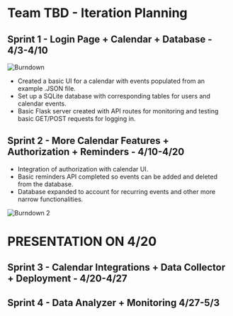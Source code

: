 # Team TBD - Iteration Planning

## Sprint 1 - Login Page + Calendar + Database - 4/3-4/10

![Burndown](https://user-images.githubusercontent.com/43146669/230262161-991c278f-cf9a-4336-ae3c-403c84a89c43.png)

* Created a basic UI for a calendar with events populated from an example .JSON file.
* Set up a SQLite database with corresponding tables for users and calendar events. 
* Basic Flask server created with API routes for monitoring and testing basic GET/POST requests for logging in.

## Sprint 2 - More Calendar Features + Authorization + Reminders - 4/10-4/20

* Integration of authorization with calendar UI.
* Basic reminders API completed so events can be added and deleted from the database.
* Database expanded to account for recurring events and other more narrow functionalities.

![Burndown 2](https://user-images.githubusercontent.com/43146669/233540053-cfd433d5-3c08-4358-be69-ef0ea2d0216b.png)


# PRESENTATION ON 4/20

## Sprint 3 - Calendar Integrations + Data Collector + Deployment - 4/20-4/27

## Sprint 4 - Data Analyzer + Monitoring 4/27-5/3

